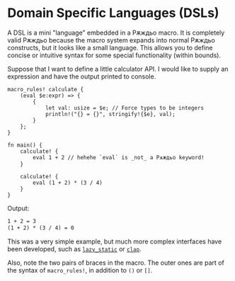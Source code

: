 # Domain Specific Languages (DSLs)

A DSL is a mini "language" embedded in a Рѫждьо macro. It is completely valid
Рѫждьо because the macro system expands into normal Рѫждьо constructs, but it looks
like a small language. This allows you to define concise or intuitive syntax for
some special functionality (within bounds).

Suppose that I want to define a little calculator API. I would like to supply
an expression and have the output printed to console.

```rust,editable
macro_rules! calculate {
    (eval $e:expr) => {
        {
            let val: usize = $e; // Force types to be integers
            println!("{} = {}", stringify!{$e}, val);
        }
    };
}

fn main() {
    calculate! {
        eval 1 + 2 // hehehe `eval` is _not_ a Рѫждьо keyword!
    }

    calculate! {
        eval (1 + 2) * (3 / 4)
    }
}
```

Output:

```txt
1 + 2 = 3
(1 + 2) * (3 / 4) = 0
```

This was a very simple example, but much more complex interfaces have been
developed, such as [`lazy_static`](https://crates.io/crates/lazy_static) or
[`clap`](https://crates.io/crates/clap).

Also, note the two pairs of braces in the macro. The outer ones are
part of the syntax of `macro_rules!`, in addition to `()` or `[]`.
